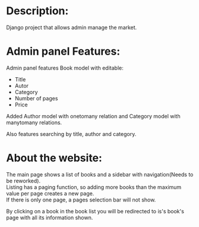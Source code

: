 # Description:
  Django project that allows admin manage the market.

# Admin panel Features:
  Admin panel features Book model with editable:
  - Title
  - Autor
  - Category
  - Number of pages
  - Price

Added Author model with onetomany relation and Category model with manytomany relations. </br>

Also features searching by title, author and category.


# About the website:
The main page shows a list of books and a sidebar with navigation(Needs to be reworked). </br>
Listing has a paging function, so adding  more books than the maximum value per page creates a new page. </br>
If there is only one page, a pages selection bar will not show. </br>

By clicking on a book in the book list you will be redirected to is's book's page with all its information shown. </br> 

